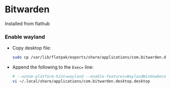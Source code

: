 # Bitwarden

Installed from flathub

### Enable wayland

- Copy desktop file:
  ```sh
  sudo cp /var/lib/flatpak/exports/share/applications/com.bitwarden.desktop.desktop ~/.local/share/applications/
  ```
- Append the following to the `Exec=` line:
  ```sh
  # --ozone-platform-hint=wayland --enable-features=WaylandWindowDecorations
  vi ~/.local/share/applications/com.bitwarden.desktop.desktop
  ```
